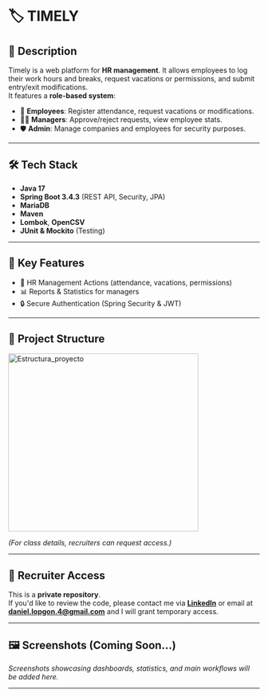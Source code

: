 # 🏷️ TIMELY

## 📌 Description  
Timely is a web platform for **HR management**. It allows employees to log their work hours and breaks, request vacations or permissions, and submit entry/exit modifications.  
It features a **role-based system**:  
- 👤 **Employees**: Register attendance, request vacations or modifications.  
- 👨‍💼 **Managers**: Approve/reject requests, view employee stats.  
- 🛡️ **Admin**: Manage companies and employees for security purposes.  

---

## 🛠️ Tech Stack  
- **Java 17**  
- **Spring Boot 3.4.3** (REST API, Security, JPA)  
- **MariaDB**  
- **Maven**  
- **Lombok**, **OpenCSV**  
- **JUnit & Mockito** (Testing)  

---

## 🚀 Key Features  
- 👥 HR Management Actions (attendance, vacations, permissions)  
- 📊 Reports & Statistics for managers  
- 🔒 Secure Authentication (Spring Security & JWT)  

---

## 📂 Project Structure  

<img width="381" height="357" alt="Estructura_proyecto" src="https://github.com/user-attachments/assets/069c6ed8-58d2-4dc2-9346-2124150635b6" />

*(For class details, recruiters can request access.)*

---

## 🔑 Recruiter Access  

This is a **private repository**.  
If you'd like to review the code, please contact me via **[LinkedIn](https://www.linkedin.com/in/daniel-l-052731375/)** or email at **daniel.lopgon.4@gmail.com** and I will grant temporary access.  

---

## 🖼️ Screenshots (Coming Soon...)  
*Screenshots showcasing dashboards, statistics, and main workflows will be added here.*

---


